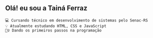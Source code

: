 ## Olá! eu sou a Tainá Ferraz

    💻 Cursando técnico em desenvolvimento de sistemas pelo Senac-RS
    💡 Atualmente estudando HTML, CSS e JavaScript
    🚶‍♀️ Dando os primeiros passos na programação
